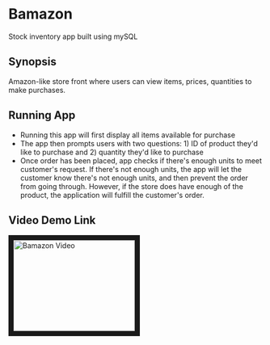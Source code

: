 # Bamazon
Stock inventory app built using mySQL

## Synopsis
Amazon-like store front where users can view items, prices, quantities to make purchases.

## Running App
- Running this app will first display all items available for purchase
- The app then prompts users with two questions: 1) ID of product they'd like to purchase and 2) quantity they'd like to purchase
- Once order has been placed, app checks if there's enough units to meet customer's request. If there's not enough units, the app will let the customer know there's not enough units, and then prevent the order from going through. However, if the store does have enough of the product, the application will fulfill the customer's order.

## Video Demo Link
<a href="http://www.youtube.com/watch?feature=player_embedded&v=a2Lk0XTpfqo
" target="_blank"><img src="http://img.youtube.com/vi/a2Lk0XTpfqo/0.jpg" 
alt="Bamazon Video" width="240" height="180" border="10" /></a>
